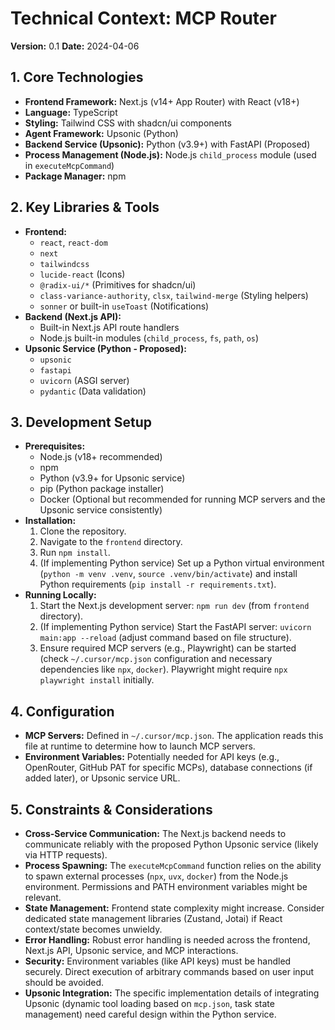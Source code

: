 # Technical Context: MCP Router

**Version:** 0.1
**Date:** 2024-04-06

## 1. Core Technologies

-   **Frontend Framework:** Next.js (v14+ App Router) with React (v18+)
-   **Language:** TypeScript
-   **Styling:** Tailwind CSS with shadcn/ui components
-   **Agent Framework:** Upsonic (Python)
-   **Backend Service (Upsonic):** Python (v3.9+) with FastAPI (Proposed)
-   **Process Management (Node.js):** Node.js `child_process` module (used in `executeMcpCommand`)
-   **Package Manager:** npm

## 2. Key Libraries & Tools

-   **Frontend:**
    -   `react`, `react-dom`
    -   `next`
    -   `tailwindcss`
    -   `lucide-react` (Icons)
    -   `@radix-ui/*` (Primitives for shadcn/ui)
    -   `class-variance-authority`, `clsx`, `tailwind-merge` (Styling helpers)
    -   `sonner` or built-in `useToast` (Notifications)
-   **Backend (Next.js API):**
    -   Built-in Next.js API route handlers
    -   Node.js built-in modules (`child_process`, `fs`, `path`, `os`)
-   **Upsonic Service (Python - Proposed):**
    -   `upsonic`
    -   `fastapi`
    -   `uvicorn` (ASGI server)
    -   `pydantic` (Data validation)

## 3. Development Setup

-   **Prerequisites:**
    -   Node.js (v18+ recommended)
    -   npm
    -   Python (v3.9+ for Upsonic service)
    -   pip (Python package installer)
    -   Docker (Optional but recommended for running MCP servers and the Upsonic service consistently)
-   **Installation:**
    1.  Clone the repository.
    2.  Navigate to the `frontend` directory.
    3.  Run `npm install`.
    4.  (If implementing Python service) Set up a Python virtual environment (`python -m venv .venv`, `source .venv/bin/activate`) and install Python requirements (`pip install -r requirements.txt`).
-   **Running Locally:**
    1.  Start the Next.js development server: `npm run dev` (from `frontend` directory).
    2.  (If implementing Python service) Start the FastAPI server: `uvicorn main:app --reload` (adjust command based on file structure).
    3.  Ensure required MCP servers (e.g., Playwright) can be started (check `~/.cursor/mcp.json` configuration and necessary dependencies like `npx`, `docker`). Playwright might require `npx playwright install` initially.

## 4. Configuration

-   **MCP Servers:** Defined in `~/.cursor/mcp.json`. The application reads this file at runtime to determine how to launch MCP servers.
-   **Environment Variables:** Potentially needed for API keys (e.g., OpenRouter, GitHub PAT for specific MCPs), database connections (if added later), or Upsonic service URL.

## 5. Constraints & Considerations

-   **Cross-Service Communication:** The Next.js backend needs to communicate reliably with the proposed Python Upsonic service (likely via HTTP requests).
-   **Process Spawning:** The `executeMcpCommand` function relies on the ability to spawn external processes (`npx`, `uvx`, `docker`) from the Node.js environment. Permissions and PATH environment variables might be relevant.
-   **State Management:** Frontend state complexity might increase. Consider dedicated state management libraries (Zustand, Jotai) if React context/state becomes unwieldy.
-   **Error Handling:** Robust error handling is needed across the frontend, Next.js API, Upsonic service, and MCP interactions.
-   **Security:** Environment variables (like API keys) must be handled securely. Direct execution of arbitrary commands based on user input should be avoided.
-   **Upsonic Integration:** The specific implementation details of integrating Upsonic (dynamic tool loading based on `mcp.json`, task state management) need careful design within the Python service. 